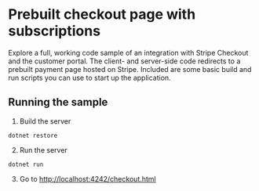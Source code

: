 # Prebuilt checkout page with subscriptions

Explore a full, working code sample of an integration with Stripe Checkout and the customer portal. The client- and server-side code redirects to a prebuilt payment page hosted on Stripe. Included are some basic build and run scripts you can use to start up the application.

## Running the sample

1. Build the server

~~~
dotnet restore
~~~

2. Run the server

~~~
dotnet run
~~~

3. Go to [http://localhost:4242/checkout.html](http://localhost:4242/checkout.html)